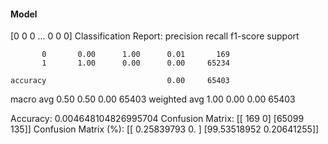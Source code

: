 #### Model
[0 0 0 ... 0 0 0]
Classification Report:
              precision    recall  f1-score   support

           0       0.00      1.00      0.01       169
           1       1.00      0.00      0.00     65234

    accuracy                           0.00     65403
   macro avg       0.50      0.50      0.00     65403
weighted avg       1.00      0.00      0.00     65403

Accuracy: 0.004648104826995704
Confusion Matrix:
[[  169     0]
 [65099   135]]
Confusion Matrix (%):
[[ 0.25839793  0.        ]
 [99.53518952  0.20641255]]
